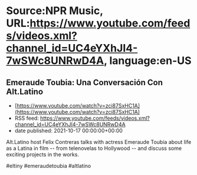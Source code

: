 # Source:NPR Music, URL:https://www.youtube.com/feeds/videos.xml?channel_id=UC4eYXhJI4-7wSWc8UNRwD4A, language:en-US

## Emeraude Toubia: Una Conversación Con Alt.Latino
 - [https://www.youtube.com/watch?v=zci87SxHC1A](https://www.youtube.com/watch?v=zci87SxHC1A)
 - RSS feed: https://www.youtube.com/feeds/videos.xml?channel_id=UC4eYXhJI4-7wSWc8UNRwD4A
 - date published: 2021-10-17 00:00:00+00:00

Alt.Latino host Felix Contreras talks with actress Emeraude Toubia about life as a Latina in film -- from telenovelas to Hollywood -- and discuss some exciting projects in the works.⁠

#eltiny #emeraudetoubia #altlatino

